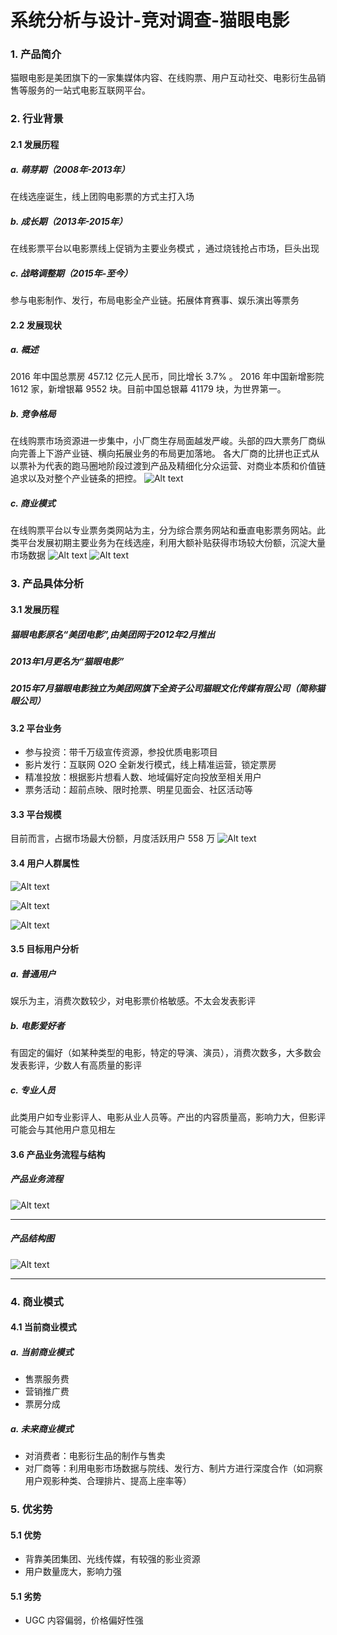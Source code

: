 # 系统分析与设计-竞对调查-猫眼电影

### 1. 产品简介
猫眼电影是美团旗下的一家集媒体内容、在线购票、用户互动社交、电影衍生品销售等服务的一站式电影互联网平台。

### 2. 行业背景
#### 2.1 发展历程
##### a. 萌芽期（2008年-2013年）
在线选座诞生，线上团购电影票的方式主打入场
##### b. 成长期（2013年-2015年）
在线影票平台以电影票线上促销为主要业务模式 ，通过烧钱抢占市场，巨头出现
##### c. 战略调整期（2015年-至今）
参与电影制作、发行，布局电影全产业链。拓展体育赛事、娱乐演出等票务

#### 2.2 发展现状
##### a. 概述
2016 年中国总票房 457.12 亿元人民币，同比增长 3.7% 。
2016 年中国新增影院 1612 家，新增银幕 9552 块。目前中国总银幕 41179 块，为世界第一。

##### b. 竞争格局
在线购票市场资源进一步集中，小厂商生存局面越发严峻。头部的四大票务厂商纵向完善上下游产业链、横向拓展业务的布局更加落地。
各大厂商的比拼也正式从以票补为代表的跑马圈地阶段过渡到产品及精细化分众运营、对商业本质和价值链追求以及对整个产业链条的把控。
![Alt text](./1521993159511.png)

##### c. 商业模式
在线购票平台以专业票务类网站为主，分为综合票务网站和垂直电影票务网站。此类平台发展初期主要业务为在线选座，利用大额补贴获得市场较大份额，沉淀大量市场数据
![Alt text](./1521993240467.png)
![Alt text](./1521993292323.png)

### 3. 产品具体分析
#### 3.1 发展历程
##### 猫眼电影原名“美团电影”,由美团网于2012年2月推出
##### 2013年1月更名为“猫眼电影”
##### 2015年7月猫眼电影独立为美团网旗下全资子公司猫眼文化传媒有限公司（简称猫眼公司）

#### 3.2 平台业务
- 参与投资：带千万级宣传资源，参投优质电影项目
- 影片发行：互联网 O2O 全新发行模式，线上精准运营，锁定票房
- 精准投放：根据影片想看人数、地域偏好定向投放至相关用户
- 票务活动：超前点映、限时抢票、明星见面会、社区活动等

#### 3.3 平台规模
目前而言，占据市场最大份额，月度活跃用户 558 万
![Alt text](./1521993024099.png)

#### 3.4 用户人群属性
![Alt text](./1521993797580.png)

![Alt text](./1521993809139.png)

![Alt text](./1521993827305.png)

#### 3.5 目标用户分析
##### a. 普通用户
娱乐为主，消费次数较少，对电影票价格敏感。不太会发表影评
##### b. 电影爱好者
有固定的偏好（如某种类型的电影，特定的导演、演员），消费次数多，大多数会发表影评，少数人有高质量的影评
##### c. 专业人员
此类用户如专业影评人、电影从业人员等。产出的内容质量高，影响力大，但影评可能会与其他用户意见相左

#### 3.6 产品业务流程与结构
##### 产品业务流程
![Alt text](./1521993990486.png)
 
 ---  
 
##### 产品结构图
![Alt text](./1521994109785.png)

---
### 4. 商业模式
#### 4.1 当前商业模式
##### a.  当前商业模式
- 售票服务费
- 营销推广费
- 票房分成

##### a.  未来商业模式
- 对消费者：电影衍生品的制作与售卖
- 对厂商等：利用电影市场数据与院线、发行方、制片方进行深度合作（如洞察用户观影种类、合理排片、提高上座率等）


### 5. 优劣势
#### 5.1 优势
- 背靠美团集团、光线传媒，有较强的影业资源
- 用户数量庞大，影响力强
#### 5.1 劣势
- UGC 内容偏弱，价格偏好性强
